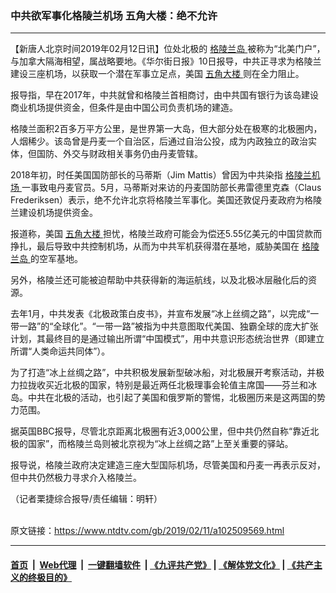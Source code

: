 ### 中共欲军事化格陵兰机场 五角大楼：绝不允许
------------------------

<div class="post_content">
 <p>
  【新唐人北京时间2019年02月12日讯】位处北极的
  <a href="https://www.ntdtv.com/gb/格陵兰岛.htm">
   格陵兰岛
  </a>
  被称为“北美门户”，与加拿大隔海相望，属战略要地。《华尔街日报》10日报导，中共正寻求为格陵兰建设三座机场，以获取一个潜在军事立足点，美国
  <a href="https://www.ntdtv.com/gb/五角大楼.htm">
   五角大楼
  </a>
  则在全力阻止。
 </p>
 <p>
  报导指，早在2017年，中共就曾和格陵兰首相商讨，由中共国有银行为该岛建设商业机场提供资金，但条件是由中国公司负责机场的建造。
 </p>
 <p>
  格陵兰面积2百多万平方公里，是世界第一大岛，但大部分处在极寒的北极圈内，人烟稀少。该岛曾是丹麦一个自治区，后通过自治公投，成为内政独立的政治实体，但国防、外交与财政相关事务仍由丹麦管辖。
 </p>
 <p>
  2018年初，时任美国国防部长的马蒂斯（Jim Mattis）曾因为中共染指
  <a href="https://www.ntdtv.com/gb/格陵兰机场.htm">
   格陵兰机场
  </a>
  一事致电丹麦官员。5月，马蒂斯对来访的丹麦国防部长弗雷德里克森（Claus Frederiksen）表示，绝不允许北京将格陵兰军事化。美国还敦促丹麦政府为格陵兰建设机场提供资金。
 </p>
 <p>
  报道称，美国
  <a href="https://www.ntdtv.com/gb/五角大楼.htm">
   五角大楼
  </a>
  担忧，格陵兰政府可能会为偿还5.55亿美元的中国贷款而挣扎，最后导致中共控制机场，从而为中共军机获得潜在基地，威胁美国在
  <a href="https://www.ntdtv.com/gb/格陵兰岛.htm">
   格陵兰岛
  </a>
  的空军基地。
 </p>
 <p>
  另外，格陵兰还可能被迫帮助中共获得新的海运航线，以及北极冰层融化后的资源。
 </p>
 <p>
  去年1月，中共发表《北极政策白皮书》，并宣布发展“冰上丝绸之路”，以完成“一带一路”的“全球化”。“一带一路”被指为中共意图取代美国、独霸全球的庞大扩张计划，其最终目的是通过输出所谓“中国模式”，用中共意识形态统治世界（即建立所谓“人类命运共同体”）。
 </p>
 <p>
  为了打造“冰上丝绸之路”，中共积极发展新型破冰船，对北极展开考察活动，并极力拉拢收买近北极的国家，特别是最近两任北极理事会轮值主席国——芬兰和冰岛。中共在北极的活动，也引起了美国和俄罗斯的警惕，北极圈历来是这两国的势力范围。
 </p>
 <p>
  据英国BBC报导，尽管北京距离北极圈有近3,000公里，但中共仍然自称“靠近北极的国家”，而格陵兰岛则被北京视为“冰上丝绸之路”上至关重要的驿站。
 </p>
 <p>
  报导说，格陵兰政府决定建造三座大型国际机场，尽管美国和丹麦一再表示反对，但中共仍然极力寻求介入格陵兰。
 </p>
 <p>
  （记者栗捷综合报导/责任编辑：明轩）
 </p>
 <div class="single_ad">
 </div>
</div>

<br/>原文链接：https://www.ntdtv.com/gb/2019/02/11/a102509569.html


------------------------
#### [首页](https://github.com/gfw-breaker/banned-news/blob/master/README.md) &nbsp;|&nbsp; [Web代理](https://github.com/labour-camp/helloworld) &nbsp;|&nbsp; [一键翻墙软件](https://github.com/gfw-breaker/nogfw/blob/master/README.md) &nbsp;| [《九评共产党》](https://github.com/gfw-breaker/9ping.md/blob/master/README.md#九评之一评共产党是什么) | [《解体党文化》](https://github.com/gfw-breaker/jtdwh.md/blob/master/README.md) | [《共产主义的终极目的》](https://github.com/gfw-breaker/gczydzjmd.md/blob/master/README.md)

